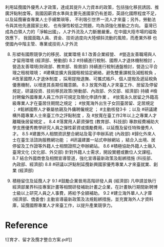 利用延攬國外優秀人才政策，達成其提升人力資本的政策，包括強化移民誘因、推廣評點制度等。我國因薪資水準與主要先進國家仍有差距，英語化國際程度不足，以及延攬審查專業人士手續繁瑣等， 不利吸引世界一流人才來臺；另外，勞動法令與其他先進國家比較， 也有彈性較低之問題，均為須強化推動之方向。
臺灣已成為白領人力的「淨輸出國」，人才外流及人力斷層嚴重。在中國大陸市場的磁吸效應下， 我國面臨人員、資金、技術過度向大陸傾斜流動的風險，而產業外移 也使國內中階主管、專業或技術人才外流

8. 形塑有國際競爭力的移民、就業環境
 8.1 改善企業經營、 #營造友善職場與人才留用環境 (經濟部、勞動部) 
 8.2  #持續進行稅制、國際人才退休機制檢討 ，營造友善環境(財政部、教育部、銓敘部) 
       持續進行稅制通盤檢討，營造公平合理之租稅環境； #建構並擴大我國租稅協定網絡，避免雙重課稅及減輕稅負 ， #改革國際人才退休制度 ，採用提撥退撫、可攜式帳戶、個人提撥及遞延稅負優惠機制，以增進其長期任職意願。 
 8.3 放寬外籍人才來臺工作、居留及停留規定，研議投資、技術移民政策(勞動部、內政部、外交部、經濟部) 
      持續 #檢討聘僱外國專業人員工作許可規定及簡化申請作業 。  #放寬永久居留之外籍高級專業人才在臺居住期間之規定 ； #放寬海外出生子女回臺居留、定居規定 ； #鬆綁國際人才眷屬依親及外傭聘僱規定 ； #主動核發3卡 ；以及 #研議建構外籍專業人士來臺工作之評點制度 ，及 #放寬在臺工作2年以上之專業人才離職後居留規定 。 
8.4  #落實用人薪資彈性 (教育部、科技部) 
      專款經費補助大學支應優秀教學研究人員之彈性薪資或獎勵費用，以延攬及留任特殊優秀人才。 
8.5  #建置外人相關資訊整合網站及電子申辦系統 (內政部) 
      #歸化外來人士在臺生活諮詢服務網功能 ； #研議建置一站式申辦網站 ，結合入出境、居停留及工作證等外籍人士相關證照之申辦網站。 
8.6  #積極協助外籍人士融入臺灣文化 (文化部、外交部) 
      針對外籍人士需求，開設實體或數位人文課程。 	  
8.7 結合外國商會及相關宣導管道，強化宣導最新政策及鬆綁措施 (科技部、內政部、經濟部)  8.8  #研議以評點制延攬新興國家優秀專業人才來臺就業、創業 (經濟部) 

9. 積極留住及延攬人才 
 9.1  #鼓勵企業晉用高階研發人員 (經濟部) 
      凡申請並執行經濟部業界科技專案計畫等相關研發補助計畫之企業，在計畫執行期間新聘博士級以上研究人員之人事費，將給予全額補助。 
9.2 #建立海外華人人才庫 (經濟部、僑委會) 
      主動宣導最新政策及法規鬆綁措施，並充實海外人才資料庫，延攬國際專業人才來臺工作，以提升產業競爭力。
	  
# Reference
![[育才、留才及攬才整合方案.pdf]]